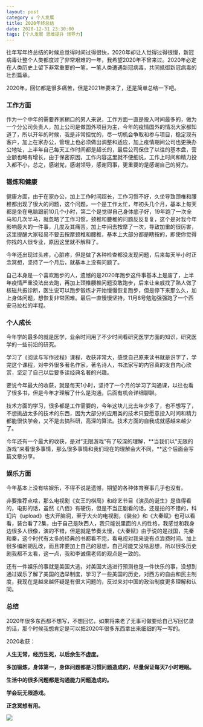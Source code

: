 ```yaml
---
layout: post
category : 个人发展
title: 2020年终总结
date: 2020-12-31 23:30:00
tags: [个人发展 思维提升 领导力]
---
```


往年写年终总结的时候总觉得时间过得很快，2020年却让人觉得过得很慢，新冠病毒让整个人类都度过了非常艰难的一年，我希望2020年不曾来过。2020年必定在人类历史上留下非常重要的一笔，一笔人类遭遇新冠病毒，共同抵御新冠病毒的壮烈篇章。

2020年，回忆都是很多痛苦，但是2021年要来了，还是简单总结一下吧。

### 工作方面

作为一个中年的需要养家糊口的男人来说，工作方面一直是投入时间最多的，做为一个分公司负责人，加上公司是做国外项目为主，今年的疫情国外的情况大家都知道了，所以开年的时候，我是非常担忧的，尽一切机会争取和参与项目，稳定现有客户，加上在家办公，管理上也必须做出调整和适应，加上疫情期间公司也更换办公地址，上半年自己每天工作时间都是超长的，最后公司保住了以往的基本盘，营业额也略有增长，由于保密原因，工作内容这里就不便细说，工作上时间和精力投入都不小，总之，感谢党，感谢领导，感谢同事，更重要的是感谢自己的努力。

### 锻炼和健康

健康方面，由于在家办公，加上工作时间超长，工作习惯不好，久坐导致颈椎和腰椎都出现了很大的问题，这个问题，一个是工作太忙，年初头几个月，基本上每天都是坐在电脑跟前10几个小时，第二个是觉得自己身体底子好，19年跑了一次全马和几次半马，就忽略了工作习惯，颈椎和腰椎的问题反反复复，这个是对我今年影响最大的一件事，几度及其痛苦。加上中间去按摩了一次，导致加重的很厉害，这里提醒大家轻易不要去按摩颈椎和腰椎，基本上大部分都是瞎按的，即使你觉得你找的人很专业，原因这里就不解释了。

今年还出现过头疼，心脏疼，但是做了各种检查都没发现问题，后来每天半小时正念冥想，坚持了一个月后，就基本上没有问题了。

自己本身是一个喜欢跑步的人，遗憾的是2020年跑步这件事基本上是废了，上半年疫情严重没法出去跑，再加上颈椎腰椎问题没敢跑步，后来让亲戚找了熟人做了核磁共振诊断，医生说可以跑步锻炼才开始慢慢恢复跑步，但是停下来那么久，加上身体问题，想恢复非常困难。最后一直慢慢坚持，11月8号勉勉强强跑了一个西安马拉松的半程。

### 个人成长

今年学的最多的就是医学，业余时间用了不少时间看研究医学方面的知识，研究医学的一些前沿的研究。

学习了《阅读与写作过程》课程，收获非常大，感觉自己原来读书就是识字了，学完这个课程，对中外很多著名作家，著名诗人，书法家写的内容真的发自内心欣赏，坚定了自己以后要多读经典名著的兴趣。

要说今年最大的收获，就是每天1小时，坚持了一个月的学习了沟通课，以往也看了很多书，但是今年才理解了什么是沟通，后面有机会详细聊聊。

技术方面的学习，很多都是工作需要的，今年这块儿比去年少多了，也不想写了，不想挑战太多的技术的东西，因为大部分的应用类的技术只要愿意投入时间和精力都能很快学会，又不是去搞科研，高深的算法。技术方面的自我成就感越来越少了。

今年还有一个最大的收获，是对“无限游戏”有了较深的理解，**当我们以“无限的游戏”来看很多事情，那么很多事情和我们现在的理解会大不同，**这个后面会写篇文章分享。

### 娱乐方面

今年基本上没有啥娱乐，不得不说是遗憾，期望的各种体育赛事几乎也没有。

非要推荐点啥，那么电视剧《女王的棋局》和综艺节目《演员的诞生》是值得看的，电影的话，虽然《八佰》有硬伤，但是不当正剧看的话，还是拍的不错的，科幻片《upload》也大开脑洞，至于大火的电视剧，《装台》和《大秦赋》也可以看看，装台看了2集，由于自己是陕西人，我只能说里面的人的性格，我感觉和我身边很多人很像，演的不错，但是就是节奏太慢，《大秦赋》由于说的是战国，先秦和秦，这个时代有太多的经典的书都看不完，看电视对我来说有点浪费时间。加上很多编剧胡乱改，而且非要加上自己的思想，自己可能又没啥思想，所以很多历史剧我都不太看，这一点，我和李诚儒老师的观点是一致的。

还有一件娱乐的事就是美国大选，对美国大选进行预测也是一件快乐的事，没想到通过娱乐了解了美国的选举制度，学习了一些美国的历史，对西方的自由和民主制度，我现在是越来越怀疑是有很大问题的，反过来对中国的政治制度更多理解和认同。

### 总结

2020年很多东西都不想写，不想回忆，如果将来老了无事可做要给自己写回忆录的话，那个时候我想肯定是可以把2020年很多东西拿出来细细的写一写的。

2020收获：

**人生无常，经历生死，以后余生不虚度。**

**多加锻炼，身体第一，身体问题都是习惯问题造成的，尽量保证每天7小时睡眠。**

**生活中的很多问题都是沟通能力问题造成的。**

**学会玩无限游戏。**

**正念冥想有用。**



![](https://cdn.jsdelivr.net/gh/wangdeshui/blogpics@master/weixino_qrcode_for_gh_fe8f228bad0d_258.jpg)

